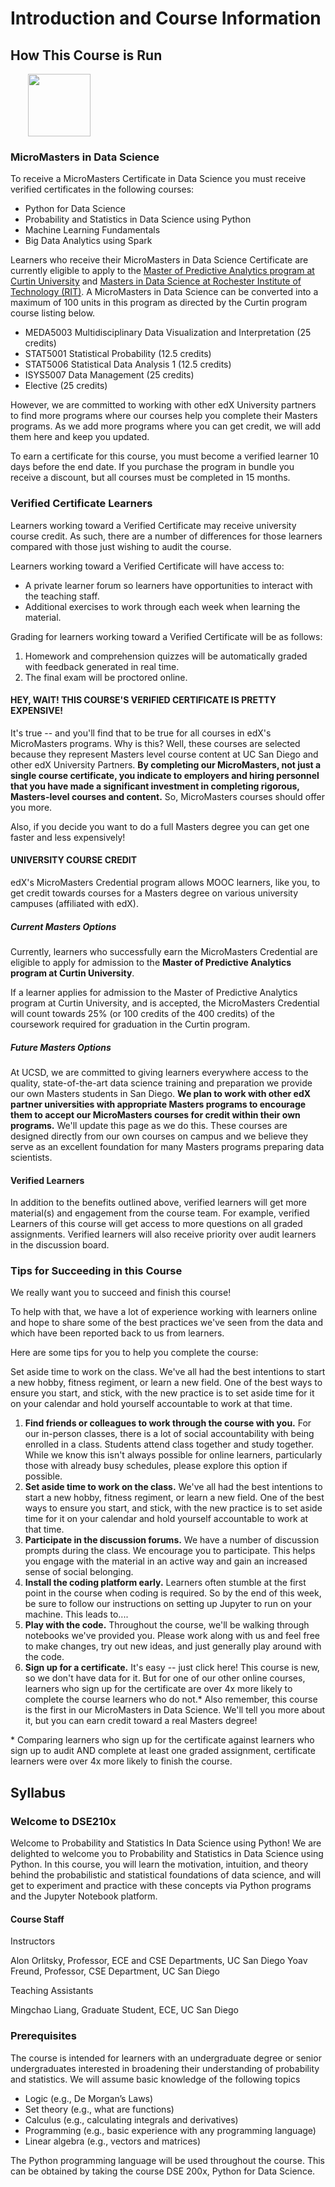 
# Introduction and Course Information

## How This Course is Run

<a href="https://tinyurl.com/ycpolqsl" target="_BLANK">
  <img style="margin-left: 2em;" src="https://bit.ly/2JtB40Q" width=100/>
</a><br/>

### MicroMasters in Data Science

To receive a MicroMasters Certificate in Data Science you must receive verified certificates in the following courses:

+ Python for Data Science
+ Probability and Statistics in Data Science using Python
+ Machine Learning Fundamentals
+ Big Data Analytics using Spark

Learners who receive their MicroMasters in Data Science Certificate are currently eligible to apply to the [Master of Predictive Analytics program at Curtin University](https://tinyurl.com/yb2tbvmj) and [Masters in Data Science at Rochester Institute of Technology (RIT)](https://tinyurl.com/yd4te5cg).  A MicroMasters in Data Science can be converted into a maximum of 100 units in this program as directed by the Curtin program course listing below.

+ MEDA5003 Multidisciplinary Data Visualization and Interpretation (25 credits)
+ STAT5001 Statistical Probability (12.5 credits)
+ STAT5006 Statistical Data Analysis 1 (12.5 credits)
+ ISYS5007 Data Management (25 credits)
+ Elective (25 credits)

However, we are committed to working with other edX University partners to find more programs where our courses help you complete their Masters programs.  As we add more programs where you can get credit, we will add them here and keep you updated.

To earn a certificate for this course, you must become a verified learner 10 days before the end date. If you purchase the program in bundle you receive a discount, but all courses must be completed in 15 months. 


### Verified Certificate Learners

Learners working toward a Verified Certificate may receive university course credit.  As such, there are a number of differences for those learners compared with those just wishing to audit the course.

Learners working toward a Verified Certificate will have access to:

+ A private learner forum so learners have opportunities to interact with the teaching staff.
+ Additional exercises to work through each week when learning the material.

Grading for learners working toward a Verified Certificate will be as follows:

1. Homework and comprehension quizzes will be automatically graded with feedback generated in real time.
2. The final exam will be proctored online.


#### HEY, WAIT!  THIS COURSE'S VERIFIED CERTIFICATE IS PRETTY EXPENSIVE!

It's true -- and you'll find that to be true for all courses in edX's MicroMasters programs.  Why is this?  Well, these courses are selected because they represent Masters level course content at UC San Diego and other edX University Partners.  __By completing our MicroMasters, not just a single course certificate, you indicate to employers and hiring personnel that you have made a significant investment in completing rigorous, Masters-level courses and content.__   So, MicroMasters courses should offer you more.

Also, if you decide you want to do a full Masters degree you can get one faster and less expensively!


#### UNIVERSITY COURSE CREDIT

edX's MicroMasters Credential program allows MOOC learners, like you, to get credit towards courses for a Masters degree on various university campuses (affiliated with edX).  

##### Current Masters Options

Currently, learners who successfully earn the MicroMasters Credential are eligible to apply for admission to the __Master of Predictive Analytics program at Curtin University__.

If a learner applies for admission to the Master of Predictive Analytics program at Curtin University, and is accepted, the MicroMasters Credential will count towards 25% (or 100 credits of the 400 credits) of the coursework required for graduation in the Curtin program.

##### Future Masters Options

At UCSD, we are committed to giving learners everywhere access to the quality, state-of-the-art data science training and preparation we provide our own Masters students in San Diego.  __We plan to work with other edX partner universities with appropriate Masters programs to encourage them to accept our MicroMasters courses for credit within their own programs.__  We'll update this page as we do this. These courses are designed directly from our own courses on campus and we believe they serve as an excellent foundation for many Masters programs preparing data scientists.

#### Verified Learners

In addition to the benefits outlined above, verified learners will get more material(s) and engagement from the course team. For example, verified Learners of this course will get access to more questions on all graded assignments. Verified learners will also receive priority over audit learners in the discussion board.


### Tips for Succeeding in this Course

We really want you to succeed and finish this course!

To help with that, we have a lot of experience working with learners online and hope to share some of the best practices we've seen from the data and which have been reported back to us from learners. 

Here are some tips for you to help you complete the course:

Set aside time to work on the class.  We've all had the best intentions to start a new hobby, fitness regiment, or learn a new field.  One of the best ways to ensure you start, and stick, with the new practice is to set aside time for it on your calendar and hold yourself accountable to work at that time.

1. __Find friends or colleagues to work through the course with you.__  For our in-person classes, there is a lot of social accountability with being enrolled in a class.  Students attend class together and study together. While we know this isn't always possible for online learners, particularly those with already busy schedules, please explore this option if possible.
1. __Set aside time to work on the class.__  We've all had the best intentions to start a new hobby, fitness regiment, or learn a new field.  One of the best ways to ensure you start, and stick, with the new practice is to set aside time for it on your calendar and hold yourself accountable to work at that time.
1. __Participate in the discussion forums.__  We have a number of discussion prompts during the class.  We encourage you to participate.  This helps you engage with the material in an active way and gain an increased sense of social belonging.
1. __Install the coding platform early.__  Learners often stumble at the first point in the course when coding is required.  So by the end of this week, be sure to follow our instructions on setting up Jupyter to run on your machine. This leads to....
1. __Play with the code.__  Throughout the course, we'll be walking through notebooks we've provided you.  Please work along with us and feel free to make changes, try out new ideas, and just generally play around with the code.
1. __Sign up for a certificate.__  It's easy -- just click here! This course is new, so we don't have data for it.  But for one of our other online courses, learners who sign up for the certificate are over 4x more likely to complete the course learners who do not.*  Also remember, this course is the first in our MicroMasters in Data Science.  We'll tell you more about it, but you can earn credit toward a real Masters degree!

\* Comparing learners who sign up for the certificate against learners who sign up to audit AND complete at least one graded assignment, certificate learners were over 4x more likely to finish the course.


## Syllabus

### Welcome to DSE210x

Welcome to Probability and Statistics In Data Science using Python!
We are delighted to welcome you to Probability and Statistics in Data Science using Python. In this course, you will learn the motivation, intuition, and theory behind the probabilistic and statistical foundations of data science, and will get to experiment and practice with these concepts via Python programs and the Jupyter Notebook platform.

#### Course Staff

Instructors

Alon Orlitsky, Professor, ECE and CSE Departments, UC San Diego
Yoav Freund, Professor, CSE Department, UC San Diego

Teaching Assistants

Mingchao Liang, Graduate Student, ECE, UC San Diego


### Prerequisites

The course is intended for learners with an undergraduate degree or senior undergraduates interested in broadening their understanding of probability and statistics. We will assume basic knowledge of the following topics

+ Logic (e.g., De Morgan’s Laws) 
+ Set theory (e.g., what are functions)
+ Calculus (e.g., calculating integrals and derivatives)
+ Programming (e.g., basic experience with any programming language)
+ Linear algebra (e.g., vectors and matrices)

The Python programming language will be used throughout the course. This can be obtained by taking the course DSE 200x, Python for Data Science.



